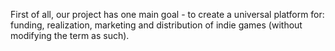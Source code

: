 First of all, our project has one main goal - to create a universal platform for: funding, realization, marketing and distribution of indie games (without modifying the term as such).
